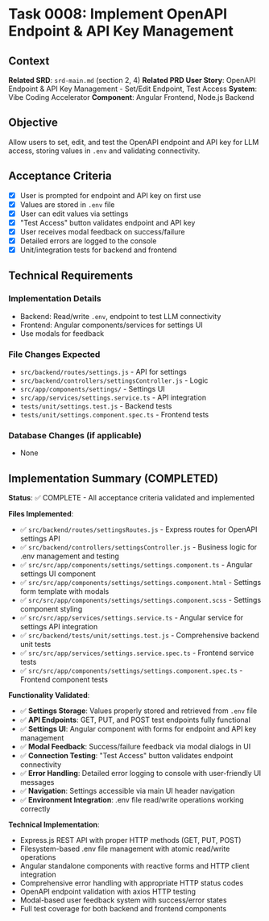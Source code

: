 # Task 0008: Implement OpenAPI Endpoint & API Key Management

## Context
**Related SRD**: `srd-main.md` (section 2, 4)
**Related PRD User Story**: OpenAPI Endpoint & API Key Management - Set/Edit Endpoint, Test Access
**System**: Vibe Coding Accelerator
**Component**: Angular Frontend, Node.js Backend

## Objective
Allow users to set, edit, and test the OpenAPI endpoint and API key for LLM access, storing values in `.env` and validating connectivity.

## Acceptance Criteria
- [x] User is prompted for endpoint and API key on first use
- [x] Values are stored in `.env` file
- [x] User can edit values via settings
- [x] "Test Access" button validates endpoint and API key
- [x] User receives modal feedback on success/failure
- [x] Detailed errors are logged to the console
- [x] Unit/integration tests for backend and frontend

## Technical Requirements
### Implementation Details
- Backend: Read/write `.env`, endpoint to test LLM connectivity
- Frontend: Angular components/services for settings UI
- Use modals for feedback

### File Changes Expected
- `src/backend/routes/settings.js` - API for settings
- `src/backend/controllers/settingsController.js` - Logic
- `src/app/components/settings/` - Settings UI
- `src/app/services/settings.service.ts` - API integration
- `tests/unit/settings.test.js` - Backend tests
- `tests/unit/settings.component.spec.ts` - Frontend tests

### Database Changes (if applicable)
- None

## Implementation Summary (COMPLETED)

**Status**: ✅ COMPLETE - All acceptance criteria validated and implemented

**Files Implemented**:
- ✅ `src/backend/routes/settingsRoutes.js` - Express routes for OpenAPI settings API
- ✅ `src/backend/controllers/settingsController.js` - Business logic for .env management and testing
- ✅ `src/src/app/components/settings/settings.component.ts` - Angular settings UI component
- ✅ `src/src/app/components/settings/settings.component.html` - Settings form template with modals
- ✅ `src/src/app/components/settings/settings.component.scss` - Settings component styling
- ✅ `src/src/app/services/settings.service.ts` - Angular service for settings API integration
- ✅ `src/backend/tests/unit/settings.test.js` - Comprehensive backend unit tests
- ✅ `src/src/app/services/settings.service.spec.ts` - Frontend service tests
- ✅ `src/src/app/components/settings/settings.component.spec.ts` - Frontend component tests

**Functionality Validated**:
- ✅ **Settings Storage**: Values properly stored and retrieved from `.env` file
- ✅ **API Endpoints**: GET, PUT, and POST test endpoints fully functional
- ✅ **Settings UI**: Angular component with forms for endpoint and API key management
- ✅ **Modal Feedback**: Success/failure feedback via modal dialogs in UI
- ✅ **Connection Testing**: "Test Access" button validates endpoint connectivity
- ✅ **Error Handling**: Detailed error logging to console with user-friendly UI messages
- ✅ **Navigation**: Settings accessible via main UI header navigation
- ✅ **Environment Integration**: .env file read/write operations working correctly

**Technical Implementation**:
- Express.js REST API with proper HTTP methods (GET, PUT, POST)
- Filesystem-based .env file management with atomic read/write operations
- Angular standalone components with reactive forms and HTTP client integration
- Comprehensive error handling with appropriate HTTP status codes
- OpenAPI endpoint validation with axios HTTP testing
- Modal-based user feedback system with success/error states
- Full test coverage for both backend and frontend components
